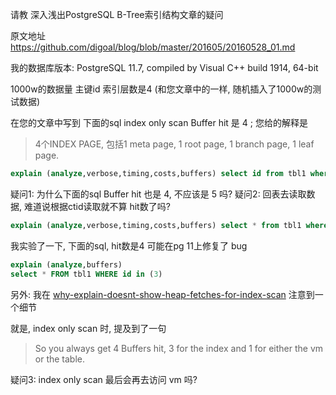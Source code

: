 请教 深入浅出PostgreSQL B-Tree索引结构文章的疑问

原文地址
https://github.com/digoal/blog/blob/master/201605/20160528_01.md

我的数据库版本: PostgreSQL 11.7, compiled by Visual C++ build 1914, 64-bit

1000w的数据量 主键id 索引层数是4 (和您文章中的一样, 随机插入了1000w的测试数据)

在您的文章中写到 下面的sql index only scan Buffer hit 是 4 ; 
您给的解释是 

> 4个INDEX PAGE, 包括1 meta page, 1 root page, 1 branch page, 1 leaf page.

```sql
explain (analyze,verbose,timing,costs,buffers) select id from tbl1 where id = 1;   
```

疑问1: 为什么下面的sql  Buffer hit 也是 4, 不应该是 5 吗?
疑问2: 回表去读取数据, 难道说根据ctid读取就不算 hit数了吗?

```sql
explain (analyze,verbose,timing,costs,buffers) select * from tbl1 where id = 1;   
```

我实验了一下, 下面的sql, hit数是4  可能在pg 11上修复了 bug

```sql 
explain (analyze,buffers) 
select * FROM tbl1 WHERE id in (3)
```

另外: 我在 [why-explain-doesnt-show-heap-fetches-for-index-scan](https://dba.stackexchange.com/questions/255899/why-explain-doesnt-show-heap-fetches-for-index-scan) 注意到一个细节

就是, index only scan 时, 提及到了一句

> So you always get 4 Buffers hit, 3 for the index and 1 for either the vm or the table.

疑问3: index only scan 最后会再去访问 vm 吗?  

